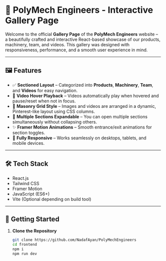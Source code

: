 # 📸 PolyMech Engineers - Interactive Gallery Page

Welcome to the official **Gallery Page** of the **PolyMech Engineers** website – a beautifully crafted and interactive React-based showcase of our products, machinery, team, and videos. This gallery was designed with responsiveness, performance, and a smooth user experience in mind.

---

## 🖼️ Features

- ✅ **Sectioned Layout** – Categorized into **Products**, **Machinery**, **Team**, and **Videos** for easy navigation.  
- 🎥 **Video Hover Playback** – Videos automatically play when hovered and pause/reset when not in focus.  
- 🧩 **Masonry Grid Style** – Images and videos are arranged in a dynamic, Pinterest-like layout using CSS columns.  
- 🎯 **Multiple Sections Expandable** – You can open multiple sections simultaneously without collapsing others.  
- ✨ **Framer Motion Animations** – Smooth entrance/exit animations for section toggles.  
- 📱 **Fully Responsive** – Works seamlessly on desktops, tablets, and mobile devices.

---

## 🛠️ Tech Stack

- React.js  
- Tailwind CSS  
- Framer Motion  
- JavaScript (ES6+)  
- Vite (Optional depending on build tool)

---

## 🚀 Getting Started

1. **Clone the Repository**
   ```bash
   git clone https://github.com/NadafAyan/PolyMechEngineers
   cd frontend
   npm i
   npm run dev
